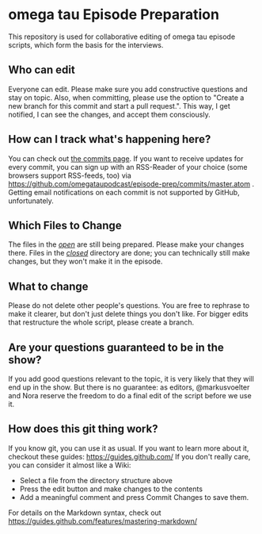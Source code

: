 # omega tau Episode Preparation

This repository is used for collaborative editing of omega tau episode scripts, which form the basis for the interviews.

## Who can edit

Everyone can edit. Please make sure you add constructive questions and stay on topic. Also, when committing, please use the option to "Create a new branch for this commit and start a pull request.". This way, I get notified, I can see the changes, and accept them consciously.

## How can I track what's happening here?

You can check out [the commits page](https://github.com/omegataupodcast/episode-prep/commits/master). If you want to receive updates for every commit, you can sign up with an RSS-Reader of your choice (some browsers support RSS-feeds, too) via https://github.com/omegataupodcast/episode-prep/commits/master.atom . Getting email notifications on each commit is not supported by GitHub, unfortunately.

## Which Files to Change

The files in the [_open_](https://github.com/omegataupodcast/episode-prep/tree/master/open) are still being prepared. Please make your changes there. Files in the [_closed_](https://github.com/omegataupodcast/episode-prep/tree/master/closed)  directory are done; you can technically still make changes, but they won't make it in the episode.

## What to change

Please do not delete other people's questions. You are free to rephrase to make it clearer, but don't just delete things you don't like. For bigger edits that restructure the whole script, please create a branch.

## Are your questions guaranteed to be in the show?

If you add good questions relevant to the topic, it is very likely that they will end up in the show. But there is no guarantee: as editors, @markusvoelter and Nora reserve the freedom to do a final edit of the script before we use it.

## How does this git thing work?

If you know git, you can use it as usual. If you want to learn more about it, checkout these guides: https://guides.github.com/ If you don't really care, you can consider it almost like a Wiki:

* Select a file from the directory structure above
* Press the edit button and make changes to the contents
* Add a meaningful comment and press Commit Changes to save them.

For details on the Markdown syntax, check out https://guides.github.com/features/mastering-markdown/
